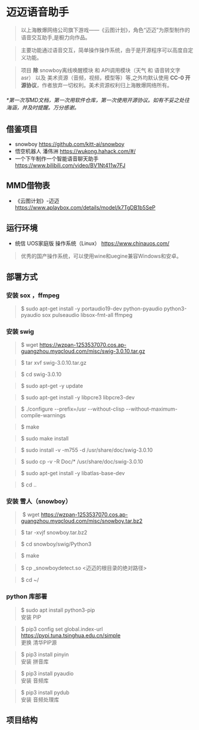 # 迈迈语音助手

 > 以上海散爆网络公司旗下游戏——《云图计划》，角色“迈迈”为原型制作的语音交互助手,是橱力向作品。

 > 主要功能通过语音交互，简单操作操作系统，由于是开源程序可以高度自定义功能。

 > 项目 __除__ snowboy离线唤醒模块 和 API调用模块（天气 和 语音转文字 asr） 以及 美术资源（音频，视频，模型等）等,之外均默认使用 __CC-0 开源协议__，作者放弃一切权利。美术资源权利归上海散爆网络所有。

###### *第一次写MD文档，第一次用软件仓库，第一次使用开源协议。如有不妥之处往海涵，并及时提醒。万分感谢。

## 借鉴项目

- snowboy 
https://github.com/kitt-ai/snowboy
- 悟空机器人 潘伟洲
https://wukong.hahack.com/#/
- 一个下午制作一个智能语音聊天助手
https://www.bilibili.com/video/BV1Nt411w7FJ

## MMD借物表

- 《云图计划》-迈迈
https://www.aplaybox.com/details/model/k7TgDB1b5SeP


 
## 运行环境

- 统信 UOS家庭版 操作系统（Linux）
https://www.chinauos.com/  
> 优秀的国产操作系统，可以使用wine和uegine兼容Windows和安卓。
  
## 部署方式

### 安装 sox ，ffmpeg

> $ sudo apt-get install -y portaudio19-dev python-pyaudio python3-pyaudio sox pulseaudio libsox-fmt-all ffmpeg  

### 安装 swig

> $ wget https://wzpan-1253537070.cos.ap-guangzhou.myqcloud.com/misc/swig-3.0.10.tar.gz  

> $ tar xvf swig-3.0.10.tar.gz  

> $ cd swig-3.0.10  

> $ sudo apt-get -y update  

> $ sudo apt-get install -y libpcre3 libpcre3-dev  

> $ ./configure \-\-prefix=/usr \-\-without-clisp \-\-without-maximum-compile-warnings  

> $ make

> $ sudo make install  

> $ sudo install -v -m755 -d /usr/share/doc/swig-3.0.10  

> $ sudo cp -v -R Doc/* /usr/share/doc/swig-3.0.10  

> $ sudo apt-get install -y libatlas-base-dev  

> $ cd ..  

### 安装 雪人（snowboy）

>​ $ wget https://wzpan-1253537070.cos.ap-guangzhou.myqcloud.com/misc/snowboy.tar.bz2  

> $ tar -xvjf snowboy.tar.bz2  

> $ cd snowboy/swig/Python3  

> $ make  

> $ cp _snowboydetect.so <迈迈的根目录的绝对路径>  

> $ cd ~/  


### python 库部署

> $ sudo apt install python3-pip  
安装 PIP

> $ pip3 config set global.index-url https://pypi.tuna.tsinghua.edu.cn/simple  
更换 清华PIP源

> $ pip3 install pinyin  
安装 拼音库

> $ pip3 install pyaudio  
安装 音频库

> $ pip3 install pydub  
安装 音频处理库





## 项目结构

